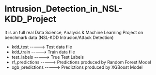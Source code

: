 # Intrusion_Detection_in_NSL-KDD_Project
It is an full real Data Science, Analysis & Machine Learning Project on benchmark data (NSL-KDD Intrusion/Attack Detection)

- kdd_test -----> Test data file
- kdd_train -----> Train data file
- test_labels -----> True Test Labels
- rf_predictions -----> Predictions produced by Random Forest Model
- xgb_predictions -----> Predictions produced by XGBoost Model 
